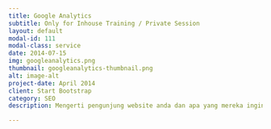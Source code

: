 ```yaml
---
title: Google Analytics
subtitle: Only for Inhouse Training / Private Session
layout: default
modal-id: 111
modal-class: service
date: 2014-07-15
img: googleanalytics.png
thumbnail: googleanalytics-thumbnail.png
alt: image-alt
project-date: April 2014
client: Start Bootstrap
category: SEO
description: Mengerti pengunjung website anda dan apa yang mereka inginkan adalah faktor sukses penting untuk digital marketing. Cara yang paling baik untuk itu adalah melalui statistik trafik website dan inilah yang ditawarkan oleh Google Analytics dengan gratis. Kita dapat menggunakan data yang ada untuk meningkatkan kinerja website.<br/><br/>Pelatihan Google Analytics akan mengajarkan cara implementasi dan melakukan analisis semua laporan data yang ada hingga data detail yang didapatkan melalui dimensions dan segments. Para peserta pelatihan juga bisa melakukan tracking untuk campaign, event dan goal. Materi Kursus Google Analytics ini praktis dan mencakup semua fungsi yang akan digunakan dalam kegiatan analisis setiap hari.

---
```

